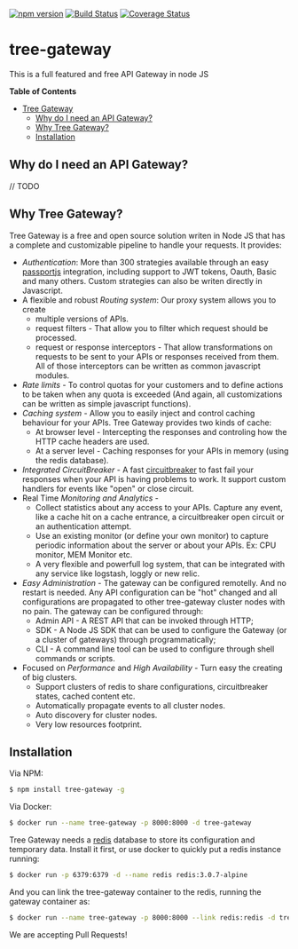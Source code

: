 [![npm version](https://badge.fury.io/js/tree-gateway.svg)](https://badge.fury.io/js/tree-gateway)
[![Build Status](https://travis-ci.org/Leanty/tree-gateway.svg?branch=master)](https://travis-ci.org/Leanty/tree-gateway)
[![Coverage Status](https://coveralls.io/repos/github/Leanty/tree-gateway/badge.svg?branch=master)](https://coveralls.io/github/Leanty/tree-gateway?branch=master)


# tree-gateway
This is a full featured and free API Gateway in node JS

**Table of Contents** 

- [Tree Gateway](#)
  - [Why do I need an API Gateway?](#why-do-i-need-an-api-gateway)
  - [Why Tree Gateway?](#why-tree-gateway)
  - [Installation](#installation)

## Why do I need an API Gateway?

// TODO

## Why Tree Gateway?

Tree Gateway is a free and open source solution writen in Node JS that has a complete and customizable pipeline to handle your requests.
It provides:
  - *Authentication*: More than 300 strategies available through an easy [passportjs](http://passportjs.org/) integration, including support to JWT tokens, Oauth, Basic and many others. Custom strategies can also be writen directly in Javascript.
  - A flexible and robust *Routing system*: Our proxy system allows you to create 
    - multiple versions of APIs.
    - request filters - That allow you to filter which request should be processed.
    - request or response interceptors - That allow transformations on requests to be sent to your APIs or responses received from them. All of those interceptors can be written as common javascript modules.
  - *Rate limits* - To control quotas for your customers and to define actions to be taken when any quota is exceeded (And again, all customizations can be written as simple javascript functions).
  - *Caching system* - Allow you to easily inject and control caching behaviour for your APIs. Tree Gateway provides two kinds of cache:
    - At browser level - Intercepting the responses and controling how the HTTP cache headers are used.
    - At a server level - Caching responses for your APIs in memory (using the redis database).
  - *Integrated CircuitBreaker* - A fast [circuitbreaker](https://martinfowler.com/bliki/CircuitBreaker.html) to fast fail your responses when your API is having problems to work. It support custom handlers for events like "open" or close circuit.
  - Real Time *Monitoring and Analytics* - 
    - Collect statistics about any access to your APIs. Capture any event, like a cache hit on a cache entrance, a circuitbreaker open circuit or an authentication attempt.
    - Use an existing monitor (or define your own monitor) to capture periodic information about the server or about your APIs. Ex: CPU monitor, MEM Monitor etc.
    - A very flexible and powerfull log system, that can be integrated with any service like logstash, loggly or new relic.
  - *Easy Administration* - The gateway can be configured remotelly. And no restart is needed. Any API configuration can be "hot" changed and all configurations are propagated to other tree-gateway cluster nodes with no pain. The gateway can be configured through:
    - Admin API - A REST API that can be invoked through HTTP;
    - SDK - A Node JS SDK that can be used to configure the Gateway (or a cluster of gateways) through programmatically;
    - CLI - A command line tool can be used to configure through shell commands or scripts.
  - Focused on *Performance* and *High Availability* - Turn easy the creating of big clusters.
    - Support clusters of redis to share configurations, circuitbreaker states, cached content etc.
    - Automatically propagate events to all cluster nodes.
    - Auto discovery for cluster nodes.
    - Very low resources footprint.

## Installation

Via NPM:

```bash
$ npm install tree-gateway -g
```

Via Docker:

```sh
$ docker run --name tree-gateway -p 8000:8000 -d tree-gateway
```

Tree Gateway needs a [redis](https://redis.io/) database to store its configuration and temporary data. Install it first, or use docker to quickly put a redis instance running:

```sh
$ docker run -p 6379:6379 -d --name redis redis:3.0.7-alpine
```

And you can link the tree-gateway container to the redis, running the gateway container as:

```sh
$ docker run --name tree-gateway -p 8000:8000 --link redis:redis -d tree-gateway
```

We are accepting Pull Requests!